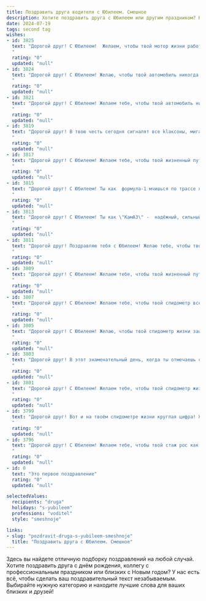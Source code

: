 ```yaml
---
title: Поздравить друга водителя с Юбилеем. Смешное
description: Хотите поздравить друга с Юбилеем или другим праздником? Наш ИИ создаст незабываемое поздравление, а вы обязательно выделитесь среди других.  
date: 2024-07-19
tags: second tag
wishes:
- id: 3825
  text: "Дорогой друг! С Юбилеем!  Желаем, чтобы твой мотор жизни работал как часы, а топливом для него служили счастье, здоровье и оптимизм. Пусть дороги твоей жизни будут гладкими, как автобан, без ям, выбоин и сотрудников ГИБДД! А ещё желаем, чтобы пассажирами по жизни всегда были верные друзья и самые близкие люди!
  "
  rating: "0"
  updated: "null"
- id: 3824
  text: "Дорогой друг! С Юбилеем! Желаю, чтобы твой автомобиль никогда не знал пробок и всегда был заправлен под завязку, как и ты оптимизмом и позитивом! Пусть дороги жизни будут ровными и гладкими, а гаишники всегда смотрят сквозь пальцы! С праздником!
  "
  rating: "0"
  updated: "null"
- id: 3821
  text: "Дорогой друг! С Юбилеем! Желаем тебе, чтобы твой автомобиль никогда не знал усталости, бензобак не ведал пустоты, а гаишники приветствовали тебя взмахом жезла, желая счастливого пути! Пусть дороги будут гладкими, как шелковая скатерть, а попутчики - веселыми, как оркестр баянистов! Мчи к своим мечтам на всех парах и не забывай сигналить от счастья!
  "
  rating: "0"
  updated: "null"
- id: 3819
  text: "Дорогой друг! В твою честь сегодня сигналят все klaксоны, мигают фары и ревут двигатели!  Ведь не каждый день у человека, который проехал полжизни, случается такой юбилей! Желаем тебе, чтобы твой мотор работал как часы, бензин был всегда доступен, а дороги – ровными и интересными. Зеленого света во всех начинаниях и приятных попутчиков на твоем жизненном пути!
  "
  rating: "0"
  updated: "null"
- id: 3817
  text: "Дорогой друг! С Юбилеем! Желаем тебе, чтобы твой жизненный путь был таким же ровным и гладким, как свежеасфальтированная трасса, без ям, колдобин и гаишников! Чтобы мотор твоей жизни работал без перебоев и остановок, всегда был полон энергии и заправлялся только качественным топливом – счастьем, удачей и любовью! Зеленого света на всех поворотах судьбы и приятных попутчиков!
  "
  rating: "0"
  updated: "null"
- id: 3815
  text: "Дорогой друг! С Юбилеем! Ты как  формула-1 мчишься по трассе жизни, мастерски обгоняя конкурентов и не замечая дорожных знаков.  Желаем тебе, чтобы бак твоей жизни всегда был полон высокооктанового счастья, мотор работал без перебоев, а навигатор прокладывал маршруты только к успеху и процветанию! С праздником!
  "
  rating: "0"
  updated: "null"
- id: 3813
  text: "Дорогой друг! С Юбилеем! Ты как \"КамАЗ\" -  надёжный, сильный и с большим пробегом! Желаем, чтобы твой мотор работал как часы, а тормоза подводили только в объятиях любимой! Зелёного света на дороге жизни и ни одного гаишника на пути!
  "
  rating: "0"
  updated: "null"
- id: 3811
  text: "Дорогой друг! Поздравляю тебя с Юбилеем! Желаю тебе, чтобы твой железный конь никогда не хандрил, бензин был дешевле борща, а гаишники приветствовали тебя улыбкой и подмигиванием! Зеленого света на твоем пути и комфортных пассажиров!
  "
  rating: "0"
  updated: "null"
- id: 3809
  text: "Дорогой друг! С Юбилеем! Желаем тебе, чтобы твой жизненный путь был ровнее автобана, а не проселочной дороги, чтобы ГАИшники останавливали только для того, чтобы подвезти, а бензин лился рекой и желательно бесплатно!  Пусть твой мотор работает как часы, а в гараже всегда найдется место для новой \"ласточки\"!
  "
  rating: "0"
  updated: "null"
- id: 3807
  text: "Дорогой друг! С Юбилеем! Желаем тебе, чтобы твой спидометр всегда показывал желанную скорость, а дорожная инспекция встречалась только в добром расположении духа. Пусть на твоём жизненном пути не будет ям и колдобин, а только ровные и широкие трассы, ведущие к счастью и успеху! Зелёного света во всех начинаниях и полного бака позитива!
  "
  rating: "0"
  updated: "null"
- id: 3805
  text: "Дорогой друг! С Юбилеем! Желаю, чтобы твой спидометр жизни зашкаливал от счастья, а навигатор судьбы всегда прокладывал маршрут к успеху, минуя ямы печали и пробки разочарования. Зеленого света на всех жизненных перекрестках и полного бака здоровья!
  "
  rating: "0"
  updated: "null"
- id: 3803
  text: "Дорогой друг! В этот знаменательный день, когда ты отмечаешь свой юбилей, хотим пожелать тебе, чтобы твой жизненный путь был таким же гладким, как свежеуложенный асфальт, без выбоин и колдобин! Пусть зеленый свет твоей удачи всегда горит ярко, а гаишники тормозят только для того, чтобы взять автограф! С праздником, наш Шумахер!
  "
  rating: "0"
  updated: "null"
- id: 3801
  text: "Дорогой друг! С Юбилеем! Желаем тебе, чтобы твой спидометр жизни крутился только в сторону увеличения километров счастья, а не штрафов ГИБДД! Чтобы на твоей дороге жизни не встречались ни пробки, ни ямы, а только зелёный свет и попутный ветер! С праздником, наш дорогой Шумахер!
  "
  rating: "0"
  updated: "null"
- id: 3799
  text: "Дорогой друг! Вот и на твоём спидометре жизни круглая цифра! Желаем, чтобы твой мотор ещё долго работал без ремонтов и остановок, жизнь была наполнена драйвом и позитивом, а на твоём пути встречались только зелёные светофоры и ровные дороги! С юбилеем!
  "
  rating: "0"
  updated: "null"
- id: 3796
  text: "Дорогой друг! С Юбилеем! Желаем тебе, чтобы твой стаж рос как на дрожжах, а штрафы наоборот, уменьшались в геометрической прогрессии! Чтобы дороги были ровными, как скатерть-самобранка, а гаишники встречались только на открытках! Зеленого света по жизни и ни гвоздя, ни жезла!
  "
  rating: "0"
  updated: "null"
- id: 0
  text: "Это первое поздравление"
  rating: "0"
  updated: "null"

selectedValues:
  recipients: "druga"
  holidays: "s-yubileem"
  professions: "voditel"
  style: "smeshnoje"

links:
- slug: "pozdravit-druga-s-yubileem-smeshnoje"
  title: "Поздравить друга с Юбилеем. Смешное"
---
```


Здесь вы найдете отличную подборку поздравлений на любой случай. 
Хотите поздравить друга с днём рождения, коллегу с профессиональным праздником или близких с Новым годом? У нас есть всё, чтобы сделать ваш поздравительный текст незабываемым. Выбирайте нужную категорию и находите лучшие слова для ваших близких и друзей!
